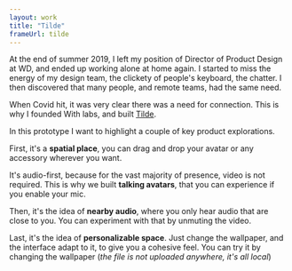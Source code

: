 ```yaml
---
layout: work
title: "Tilde"
frameUrl: tilde
---
```

At the end of summer 2019, I left my position of Director of Product Design at WD, and ended up working alone at home again. I started to miss the energy of my design team, the clickety of people's keyboard, the chatter. I then discovered that many people, and remote teams, had the same need. 

When Covid hit, it was very clear there was a need for connection. This is why I founded With labs, and built [Tilde](https://tilde.so/?ref=io). 

In this prototype I want to highlight a couple of key product explorations.

First, it's a **spatial place**, you can drag and drop your avatar or any accessory wherever you want.

It's audio-first, because for the vast majority of presence, video is not required. This is why we built **talking avatars**, that you can experience if you enable your mic.

Then, it's the idea of **nearby audio**, where you only hear audio that are close to you. You can experiment with that by unmuting the video.

Last, it's the idea of **personalizable space**. Just change the wallpaper, and the interface adapt to it, to give you a cohesive feel. You can try it by changing the wallpaper (*the file is not uploaded anywhere, it's all local*)
